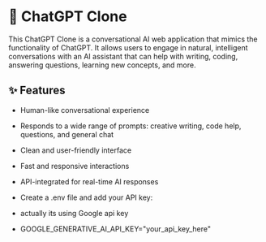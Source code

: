 # 💬 ChatGPT Clone

This ChatGPT Clone is a conversational AI web application that mimics the functionality of ChatGPT. It allows users to engage in natural, intelligent conversations with an AI assistant that can help with writing, coding, answering questions, learning new concepts, and more.

## ✨ Features

- Human-like conversational experience  
- Responds to a wide range of prompts: creative writing, code help, questions, and general chat  
- Clean and user-friendly interface  
- Fast and responsive interactions  
- API-integrated for real-time AI responses

- Create a .env file and add your API key:

- actually its using Google api key
- GOOGLE_GENERATIVE_AI_API_KEY="your_api_key_here"

